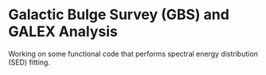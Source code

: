 # Galactic Bulge Survey (GBS) and GALEX Analysis

Working on some functional code that performs spectral energy distribution (SED) fitting. 